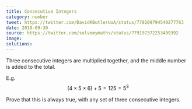 ```yaml
---
title: Consecutive Integers
category: number
tweet: https://twitter.com/DavidKButlerUoA/status/779209794540277763
date: 2018-09-30
source: https://twitter.com/solvemymaths/status/779197372253499392
image: 
solutions: 
---
```

Three consecutive integers are multiplied together, and the middle number is added to the total.

E.g. $$(4 \times 5 \times 6)+5=125=5^3$$

Prove that this is always true, with any set of three consecutive integers.